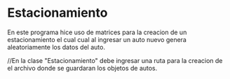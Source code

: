 # Estacionamiento
En este programa hice uso de matrices para la creacion de un estacionamiento el cual cual al ingresar
un auto nuevo genera aleatoriamente los datos del auto.

//En la clase "Estacionamiento" debe ingresar una ruta para la creacion de el archivo donde se guardaran los objetos de autos.
